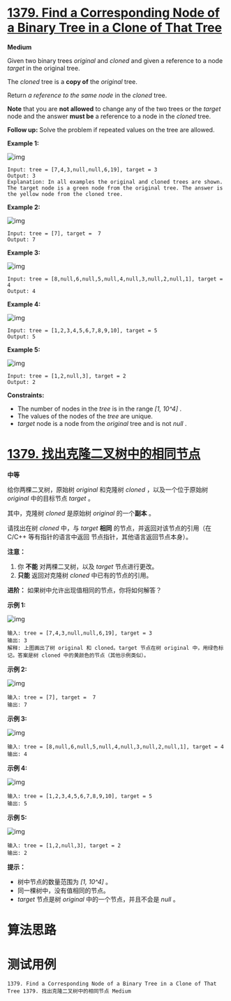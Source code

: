 # [1379. Find a Corresponding Node of a Binary Tree in a Clone of That Tree][enTitle]

**Medium**

Given two binary trees  *original*  and  *cloned*  and given a reference to a node  *target*  in the original tree.

The  *cloned*  tree is a **copy of**  the  *original*  tree.

Return  *a reference to the same node*  in the  *cloned*  tree.

**Note**  that you are **not allowed**  to change any of the two trees or the  *target*  node and the answer **must be**  a reference to a node in the  *cloned*  tree.

**Follow up:**  Solve the problem if repeated values on the tree are allowed.



**Example 1:** 

![img](https://assets.leetcode.com/uploads/2020/02/21/e1.png)

```
Input: tree = [7,4,3,null,null,6,19], target = 3
Output: 3
Explanation: In all examples the original and cloned trees are shown. The target node is a green node from the original tree. The answer is the yellow node from the cloned tree.

```

**Example 2:** 

![img](https://assets.leetcode.com/uploads/2020/02/21/e2.png)

```
Input: tree = [7], target =  7
Output: 7

```

**Example 3:** 

![img](https://assets.leetcode.com/uploads/2020/02/21/e3.png)

```
Input: tree = [8,null,6,null,5,null,4,null,3,null,2,null,1], target = 4
Output: 4

```

**Example 4:** 

![img](https://assets.leetcode.com/uploads/2020/02/21/e4.png)

```
Input: tree = [1,2,3,4,5,6,7,8,9,10], target = 5
Output: 5

```

**Example 5:** 

![img](https://assets.leetcode.com/uploads/2020/02/21/e5.png)

```
Input: tree = [1,2,null,3], target = 2
Output: 2

```



**Constraints:** 

- The number of nodes in the  *tree*  is in the range  *[1, 10^4]* . 
- The values of the nodes of the  *tree*  are unique. 
-  *target*  node is a node from the  *original*  tree and is not  *null* .


# [1379. 找出克隆二叉树中的相同节点][cnTitle]

**中等**

给你两棵二叉树，原始树  *original*  和克隆树  *cloned* ，以及一个位于原始树  *original*  中的目标节点  *target* 。

其中，克隆树  *cloned*  是原始树  *original*  的一个**副本** 。

请找出在树  *cloned*  中，与  *target*  **相同** 的节点，并返回对该节点的引用（在 C/C++ 等有指针的语言中返回 节点指针，其他语言返回节点本身）。



**注意：** 

1. 你 **不能**  对两棵二叉树，以及  *target*  节点进行更改。 
2. **只能**  返回对克隆树  *cloned*  中已有的节点的引用。



**进阶：** 如果树中允许出现值相同的节点，你将如何解答？





**示例 1:** 

![img](https://assets.leetcode.com/uploads/2020/02/21/e1.png)

```
输入: tree = [7,4,3,null,null,6,19], target = 3
输出: 3
解释: 上图画出了树 original 和 cloned。target 节点在树 original 中，用绿色标记。答案是树 cloned 中的黄颜色的节点（其他示例类似）。
```

**示例 2:** 

![img](https://assets.leetcode.com/uploads/2020/02/21/e2.png)

```
输入: tree = [7], target =  7
输出: 7

```

**示例 3:** 

![img](https://assets.leetcode.com/uploads/2020/02/21/e3.png)

```
输入: tree = [8,null,6,null,5,null,4,null,3,null,2,null,1], target = 4
输出: 4

```

**示例 4:** 

![img](https://assets.leetcode.com/uploads/2020/02/21/e4.png)

```
输入: tree = [1,2,3,4,5,6,7,8,9,10], target = 5
输出: 5

```

**示例 5:** 

![img](https://assets.leetcode.com/uploads/2020/02/21/e5.png)

```
输入: tree = [1,2,null,3], target = 2
输出: 2
```



**提示：** 

- 树中节点的数量范围为  *[1, 10^4]*  。 
- 同一棵树中，没有值相同的节点。 
-  *target*  节点是树  *original*  中的一个节点，并且不会是  *null*  。




# 算法思路

# 测试用例
```
1379. Find a Corresponding Node of a Binary Tree in a Clone of That Tree 1379. 找出克隆二叉树中的相同节点 Medium
```

[enTitle]: https://leetcode.com/problems/find-a-corresponding-node-of-a-binary-tree-in-a-clone-of-that-tree/
[cnTitle]: https://leetcode-cn.com/problems/find-a-corresponding-node-of-a-binary-tree-in-a-clone-of-that-tree/
